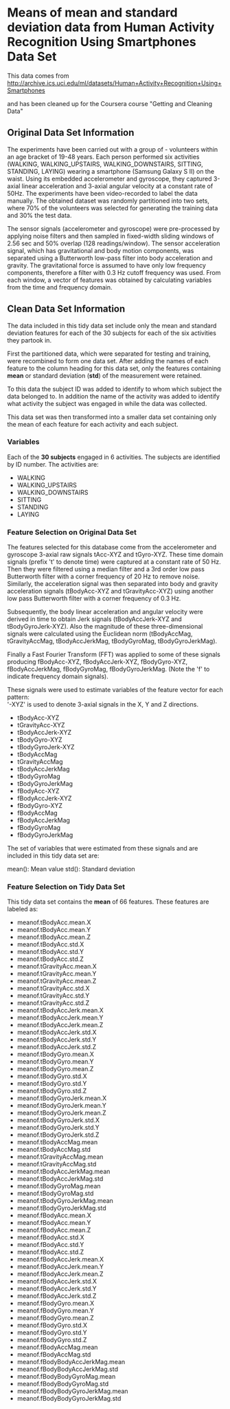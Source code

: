 Means of mean and standard deviation data from Human Activity Recognition Using Smartphones Data Set
========================================================

This data comes from http://archive.ics.uci.edu/ml/datasets/Human+Activity+Recognition+Using+Smartphones

and has been cleaned up for the Coursera course "Getting and Cleaning Data"

## Original Data Set Information

The experiments have been carried out with a group of - volunteers within an age bracket of 19-48 years. Each person performed six activities (WALKING, WALKING_UPSTAIRS, WALKING_DOWNSTAIRS, SITTING, STANDING, LAYING) wearing a smartphone (Samsung Galaxy S II) on the waist. Using its embedded accelerometer and gyroscope, they captured 3-axial linear acceleration and 3-axial angular velocity at a constant rate of 50Hz. The experiments have been video-recorded to label the data manually. The obtained dataset was randomly partitioned into two sets, where 70% of the volunteers was selected for generating the training data and 30% the test data. 

The sensor signals (accelerometer and gyroscope) were pre-processed by applying noise filters and then sampled in fixed-width sliding windows of 2.56 sec and 50% overlap (128 readings/window). The sensor acceleration signal, which has gravitational and body motion components, was separated using a Butterworth low-pass filter into body acceleration and gravity. The gravitational force is assumed to have only low frequency components, therefore a filter with 0.3 Hz cutoff frequency was used. From each window, a vector of features was obtained by calculating variables from the time and frequency domain. 

## Clean Data Set Information

The data included in this tidy data set include only the mean and standard deviation features for each of the 30 subjects for each of the six activities they partook in.

First the partitioned data, which were separated for testing and training, were recombined to form one data set. After adding the names of each feature to the column heading for this data set, only the features containing **mean** or standard deviation (**std**) of the measurement were retained. 

To this data the subject ID was added to identify to whom which subject the data belonged to. In addition the name of the activity was added to identify what activity the subject was engaged in while the data was collected.

This data set was then transformed into a smaller data set containing only the mean of each feature for each activity and each subject.


### Variables

Each of the **30 subjects** engaged in 6 activities. The subjects are identified by ID number. The activities are:

- WALKING
- WALKING_UPSTAIRS
- WALKING_DOWNSTAIRS
- SITTING
- STANDING
- LAYING

### Feature Selection on Original Data Set

The features selected for this database come from the accelerometer and gyroscope 3-axial raw signals tAcc-XYZ and tGyro-XYZ. These time domain signals (prefix 't' to denote time) were captured at a constant rate of 50 Hz. Then they were filtered using a median filter and a 3rd order low pass Butterworth filter with a corner frequency of 20 Hz to remove noise. Similarly, the acceleration signal was then separated into body and gravity acceleration signals (tBodyAcc-XYZ and tGravityAcc-XYZ) using another low pass Butterworth filter with a corner frequency of 0.3 Hz. 

Subsequently, the body linear acceleration and angular velocity were derived in time to obtain Jerk signals (tBodyAccJerk-XYZ and tBodyGyroJerk-XYZ). Also the magnitude of these three-dimensional signals were calculated using the Euclidean norm (tBodyAccMag, tGravityAccMag, tBodyAccJerkMag, tBodyGyroMag, tBodyGyroJerkMag). 

Finally a Fast Fourier Transform (FFT) was applied to some of these signals producing fBodyAcc-XYZ, fBodyAccJerk-XYZ, fBodyGyro-XYZ, fBodyAccJerkMag, fBodyGyroMag, fBodyGyroJerkMag. (Note the 'f' to indicate frequency domain signals). 

These signals were used to estimate variables of the feature vector for each pattern:  
'-XYZ' is used to denote 3-axial signals in the X, Y and Z directions.

- tBodyAcc-XYZ
- tGravityAcc-XYZ
- tBodyAccJerk-XYZ
- tBodyGyro-XYZ
- tBodyGyroJerk-XYZ
- tBodyAccMag
- tGravityAccMag
- tBodyAccJerkMag
- tBodyGyroMag
- tBodyGyroJerkMag
- fBodyAcc-XYZ
- fBodyAccJerk-XYZ
- fBodyGyro-XYZ
- fBodyAccMag
- fBodyAccJerkMag
- fBodyGyroMag
- fBodyGyroJerkMag

The set of variables that were estimated from these signals and are included in this tidy data set are: 

mean(): Mean value
std(): Standard deviation

### Feature Selection on Tidy Data Set
This tidy data set contains the **mean** of 66 features. These features are labeled as:

- meanof.tBodyAcc.mean.X
- meanof.tBodyAcc.mean.Y
-	meanof.tBodyAcc.mean.Z
-	meanof.tBodyAcc.std.X
-	meanof.tBodyAcc.std.Y
-	meanof.tBodyAcc.std.Z
-	meanof.tGravityAcc.mean.X
-	meanof.tGravityAcc.mean.Y
- meanof.tGravityAcc.mean.Z
- meanof.tGravityAcc.std.X
- meanof.tGravityAcc.std.Y
- meanof.tGravityAcc.std.Z
-	meanof.tBodyAccJerk.mean.X
-	meanof.tBodyAccJerk.mean.Y
-	meanof.tBodyAccJerk.mean.Z
-	meanof.tBodyAccJerk.std.X
-	meanof.tBodyAccJerk.std.Y
-	meanof.tBodyAccJerk.std.Z
-	meanof.tBodyGyro.mean.X
-	meanof.tBodyGyro.mean.Y
-	meanof.tBodyGyro.mean.Z
-	meanof.tBodyGyro.std.X
-	meanof.tBodyGyro.std.Y
-	meanof.tBodyGyro.std.Z
-	meanof.tBodyGyroJerk.mean.X
-	meanof.tBodyGyroJerk.mean.Y
-	meanof.tBodyGyroJerk.mean.Z
-	meanof.tBodyGyroJerk.std.X
-	meanof.tBodyGyroJerk.std.Y
-	meanof.tBodyGyroJerk.std.Z
-	meanof.tBodyAccMag.mean
-	meanof.tBodyAccMag.std
-	meanof.tGravityAccMag.mean
-	meanof.tGravityAccMag.std
-	meanof.tBodyAccJerkMag.mean
-	meanof.tBodyAccJerkMag.std
-	meanof.tBodyGyroMag.mean
-	meanof.tBodyGyroMag.std
-	meanof.tBodyGyroJerkMag.mean
-	meanof.tBodyGyroJerkMag.std
-	meanof.fBodyAcc.mean.X
-	meanof.fBodyAcc.mean.Y
-	meanof.fBodyAcc.mean.Z
-	meanof.fBodyAcc.std.X
-	meanof.fBodyAcc.std.Y
-	meanof.fBodyAcc.std.Z
-	meanof.fBodyAccJerk.mean.X
-	meanof.fBodyAccJerk.mean.Y
-	meanof.fBodyAccJerk.mean.Z
-	meanof.fBodyAccJerk.std.X
-	meanof.fBodyAccJerk.std.Y
-	meanof.fBodyAccJerk.std.Z
-	meanof.fBodyGyro.mean.X
-	meanof.fBodyGyro.mean.Y
-	meanof.fBodyGyro.mean.Z
-	meanof.fBodyGyro.std.X
-	meanof.fBodyGyro.std.Y
-	meanof.fBodyGyro.std.Z
-	meanof.fBodyAccMag.mean
-	meanof.fBodyAccMag.std
-	meanof.fBodyBodyAccJerkMag.mean
-	meanof.fBodyBodyAccJerkMag.std
-	meanof.fBodyBodyGyroMag.mean
-	meanof.fBodyBodyGyroMag.std
-	meanof.fBodyBodyGyroJerkMag.mean
-	meanof.fBodyBodyGyroJerkMag.std